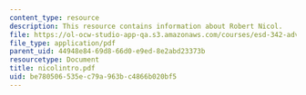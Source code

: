 ```yaml
---
content_type: resource
description: This resource contains information about Robert Nicol.
file: https://ol-ocw-studio-app-qa.s3.amazonaws.com/courses/esd-342-advanced-system-architecture-spring-2006/be780506535ec79a963bc4866b020bf5_nicolintro.pdf
file_type: application/pdf
parent_uid: 44948e84-69d8-66d0-e9ed-8e2abd23373b
resourcetype: Document
title: nicolintro.pdf
uid: be780506-535e-c79a-963b-c4866b020bf5
---
```


